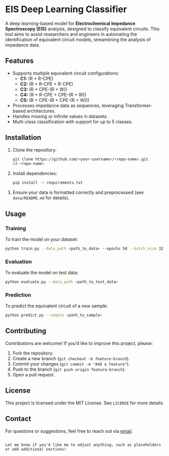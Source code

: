 # EIS Deep Learning Classifier

A deep learning-based model for **Electrochemical Impedance Spectroscopy (EIS)** analysis, designed to classify equivalent circuits. This tool aims to assist researchers and engineers in automating the identification of equivalent circuit models, streamlining the analysis of impedance data.

## Features
- Supports multiple equivalent circuit configurations:
  - **C1:** (R + R-CPE)
  - **C2:** (R + R-CPE + R-CPE)
  - **C3:** (R + CPE-(R + W))
  - **C4:** (R + R-CPE + CPE-(R + W))
  - **C5:** (R + CPE-(R + CPE-(R + W)))
- Processes impedance data as sequences, leveraging Transformer-based architectures.
- Handles missing or infinite values in datasets.
- Multi-class classification with support for up to 5 classes.

## Installation

1. Clone the repository:
   ```bash
   git clone https://github.com/<your-username>/<repo-name>.git
   cd <repo-name>
   ```
2. Install dependencies:
   ```bash
   pip install -r requirements.txt
   ```
3. Ensure your data is formatted correctly and preprocessed (see `data/README.md` for details).

## Usage

### Training
To train the model on your dataset:
```bash
python train.py --data_path <path_to_data> --epochs 50 --batch_size 32
```

### Evaluation
To evaluate the model on test data:
```bash
python evaluate.py --data_path <path_to_test_data>
```

### Prediction
To predict the equivalent circuit of a new sample:
```bash
python predict.py --sample <path_to_sample>
```

## Contributing

Contributions are welcome! If you’d like to improve this project, please:
1. Fork the repository.
2. Create a new branch (`git checkout -b feature-branch`).
3. Commit your changes (`git commit -m "Add a feature"`).
4. Push to the branch (`git push origin feature-branch`).
5. Open a pull request.

## License

This project is licensed under the MIT License. See `LICENSE` for more details.

## Contact

For questions or suggestions, feel free to reach out via [email](mailto:your-email@example.com).
```

Let me know if you'd like me to adjust anything, such as placeholders or add additional sections!
